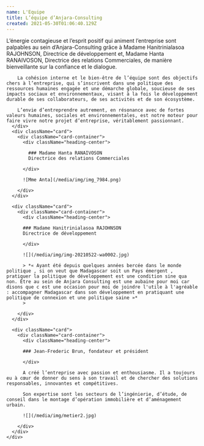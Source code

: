 ```yaml
---
name: L'Equipe
title: L’équipe d’Anjara-Consulting
created: 2021-05-30T01:06:40.129Z
---
```

<div className="container">
  <div className="card">
    <div className="card-container">
      <div className="main-body">
        L’énergie contagieuse et l’esprit positif qui animent l’entreprise sont palpables au sein d’Anjara-Consulting grâce à Madame Hanitrinialasoa RAJOHNSON, Directrice de développement et, Madame Hanta RANAIVOSON, Directrice des relations Commerciales, de manière bienveillante sur la confiance et le dialogue.

        La cohésion interne et le bien-être de l’équipe sont des objectifs chers à l’entreprise, qui s’inscrivent dans une politique des ressources humaines engagée et une démarche globale, soucieuse de ses impacts sociaux et environnementaux, visant à la fois le développement durable de ses collaborateurs, de ses activités et de son écosystème.

        L’envie d’entreprendre autrement, en résonance avec de fortes valeurs humaines, sociales et environnementales, est notre moteur pour faire vivre notre projet d’entreprise, véritablement passionnant.
      </div>
      <div className="card">
        <div className="card-container">
          <div className="heading-center">

            ### Madame Hanta RANAIVOSON
            Directrice des relations Commerciales

          </div>

          ![Mme Anta](/media/img/img_7984.png)

        </div>
      </div>

      <div className="card">
        <div className="card-container">
          <div className="heading-center">

          ### Madame Hanitrinialasoa RAJOHNSON
          Directrice de développement

          </div>

          ![](/media/img/img-20210522-wa0002.jpg)

          > *« Ayant été depuis quelques années bercée dans le monde politique , si on veut que Madagascar soit un Pays émergent , pratiquer la politique de développement est une condition sine qua non. Être au sein de Anjara Consulting est une aubaine pour moi car disons que c est une occasion pour moi de joindre l'utile à l'agréable : accompagner Madagascar dans son développement en pratiquant une politique de connexion et une politique saine »*
          >

        </div>
      </div>

      <div className="card">
        <div className="card-container">
          <div className="heading-center">

          ### Jean-Frederic Brun, fondateur et président

          </div>

          A créé l’entreprise avec passion et enthousiasme. Il a toujours eu à cœur de donner du sens à son travail et de chercher des solutions responsables, innovantes et compétitives.

          Son expertise sont les secteurs de l’ingénierie, d’étude, de conseil dans le montage d’opération immobilière et d’aménagement urbain.

          ![](/media/img/metier2.jpg)

        </div>
      </div>
    </div>
  </div>
</div>